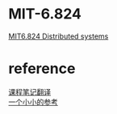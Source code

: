 #	MIT-6.824
[MIT6.824 Distributed systems](https://pdos.csail.mit.edu/6.824/schedule.html "DS")  

#	reference
[课程笔记翻译](https://github.com/feixiao/Distributed-Systems)  
[一个小小的参考](https://github.com/chaozh/MIT-6.824)  
